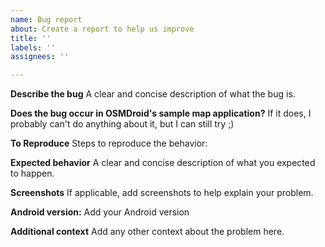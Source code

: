 ```yaml
---
name: Bug report
about: Create a report to help us improve
title: ''
labels: ''
assignees: ''

---
```


**Describe the bug**
A clear and concise description of what the bug is.

**Does the bug occur in OSMDroid's sample map application?**
If it does, I probably can't do anything about it, but I can still try ;)

**To Reproduce**
Steps to reproduce the behavior:

**Expected behavior**
A clear and concise description of what you expected to happen.

**Screenshots**
If applicable, add screenshots to help explain your problem.

**Android version:**
Add your Android version

**Additional context**
Add any other context about the problem here.
